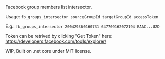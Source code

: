 Facebook group members list intersector.

Usage: `fb_groups_intersector sourceGroupId targetGroupId accessToken`

E.g.: `fb_groups_intersector 200429360160731 647709162072194 EAAC...UZD`

Token can be retrived by clicking "Get Token" here: https://developers.facebook.com/tools/explorer/

WIP, Built on .net core under MIT license.
